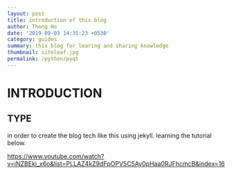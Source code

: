 ```yaml
---
layout: post
title: introduction of this blog
author: Thong Ho
date: '2019-09-03 14:35:23 +0530'
category: guides
summary: this blog for learing and sharing knowledge
thumbnail: siteleaf.jpg
permalink: /python/pyqt
---
```


# INTRODUCTION
## TYPE

in order to create the blog tech like this using jekyll. learning the tutorial below. 

https://www.youtube.com/watch?v=iNZBEki_x6o&list=PLLAZ4kZ9dFpOPV5C5Ay0pHaa0RJFhcmcB&index=16